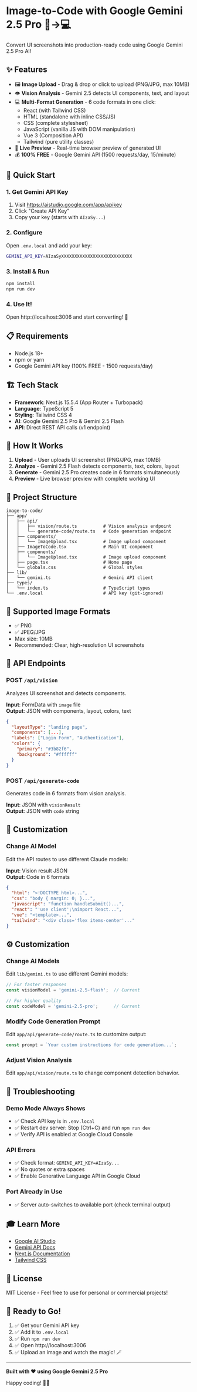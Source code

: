 # Image-to-Code with Google Gemini 2.5 Pro 🎨→💻

Convert UI screenshots into production-ready code using Google Gemini 2.5 Pro AI!

## ✨ Features

- 🖼️ **Image Upload** - Drag & drop or click to upload (PNG/JPG, max 10MB)
- 👁️ **Vision Analysis** - Gemini 2.5 detects UI components, text, and layout
- 💻 **Multi-Format Generation** - 6 code formats in one click:
  - React (with Tailwind CSS)
  - HTML (standalone with inline CSS/JS)
  - CSS (complete stylesheet)
  - JavaScript (vanilla JS with DOM manipulation)
  - Vue 3 (Composition API)
  - Tailwind (pure utility classes)
- 🎨 **Live Preview** - Real-time browser preview of generated UI
- 💰 **100% FREE** - Google Gemini API (1500 requests/day, 15/minute)

## 🚀 Quick Start

### 1. Get Gemini API Key
1. Visit https://aistudio.google.com/app/apikey
2. Click "Create API Key"
3. Copy your key (starts with `AIzaSy...`)

### 2. Configure
Open `.env.local` and add your key:
```bash
GEMINI_API_KEY=AIzaSyXXXXXXXXXXXXXXXXXXXXXXXXXXX
```

### 3. Install & Run
```bash
npm install
npm run dev
```

### 4. Use It!
Open http://localhost:3006 and start converting! 🎉

## 📋 Requirements

- Node.js 18+ 
- npm or yarn
- Google Gemini API key (100% FREE - 1500 requests/day)


## 🏗️ Tech Stack

- **Framework**: Next.js 15.5.4 (App Router + Turbopack)
- **Language**: TypeScript 5
- **Styling**: Tailwind CSS 4
- **AI**: Google Gemini 2.5 Pro & Gemini 2.5 Flash
- **API**: Direct REST API calls (v1 endpoint)

## 🎯 How It Works

1. **Upload** - User uploads UI screenshot (PNG/JPG, max 10MB)
2. **Analyze** - Gemini 2.5 Flash detects components, text, colors, layout
3. **Generate** - Gemini 2.5 Pro creates code in 6 formats simultaneously
4. **Preview** - Live browser preview with complete working UI

## 📁 Project Structure

```
image-to-code/
├── app/
│   ├── api/
│   │   ├── vision/route.ts          # Vision analysis endpoint
│   │   └── generate-code/route.ts   # Code generation endpoint
│   ├── components/
│   │   └── ImageUpload.tsx          # Image upload component
│   ├── ImageToCode.tsx              # Main UI component
│   ├── components/
│   │   └── ImageUpload.tsx          # Image upload component
│   ├── page.tsx                     # Home page
│   └── globals.css                  # Global styles
├── lib/
│   └── gemini.ts                    # Gemini API client
├── types/
│   └── index.ts                     # TypeScript types
└── .env.local                       # API key (git-ignored)
```

## 🎨 Supported Image Formats

- ✅ PNG
- ✅ JPEG/JPG
- Max size: 10MB
- Recommended: Clear, high-resolution UI screenshots

## 🎯 API Endpoints

### POST `/api/vision`
Analyzes UI screenshot and detects components.

**Input**: FormData with `image` file  
**Output**: JSON with components, layout, colors, text

```json
{
  "layoutType": "landing page",
  "components": [...],
  "labels": ["Login Form", "Authentication"],
  "colors": {
    "primary": "#3b82f6",
    "background": "#ffffff"
  }
}
```

### POST `/api/generate-code`
Generates code in 6 formats from vision analysis.

**Input**: JSON with `visionResult`  
**Output**: JSON with `code` string

## 🔧 Customization

### Change AI Model

Edit the API routes to use different Claude models:

**Input**: Vision result JSON  
**Output**: Code in 6 formats

```json
{
  "html": "<!DOCTYPE html>...",
  "css": "body { margin: 0; }...",
  "javascript": "function handleSubmit()...",
  "react": "'use client';\nimport React...",
  "vue": "<template>...",
  "tailwind": "<div class='flex items-center'..."
}
```

## ⚙️ Customization

### Change AI Models

Edit `lib/gemini.ts` to use different Gemini models:

```typescript
// For faster responses
const visionModel = 'gemini-2.5-flash';  // Current

// For higher quality
const codeModel = 'gemini-2.5-pro';      // Current
```

### Modify Code Generation Prompt

Edit `app/api/generate-code/route.ts` to customize output:

```typescript
const prompt = `Your custom instructions for code generation...`;
```

### Adjust Vision Analysis

Edit `app/api/vision/route.ts` to change component detection behavior.

## 🐛 Troubleshooting

### Demo Mode Always Shows
- ✅ Check API key is in `.env.local`
- ✅ Restart dev server: Stop (Ctrl+C) and run `npm run dev`
- ✅ Verify API is enabled at Google Cloud Console

### API Errors
- ✅ Check format: `GEMINI_API_KEY=AIzaSy...`
- ✅ No quotes or extra spaces
- ✅ Enable Generative Language API in Google Cloud

### Port Already in Use
- ✅ Server auto-switches to available port (check terminal output)

## 🎓 Learn More

- [Google AI Studio](https://aistudio.google.com/)
- [Gemini API Docs](https://ai.google.dev/gemini-api/docs)
- [Next.js Documentation](https://nextjs.org/docs)
- [Tailwind CSS](https://tailwindcss.com/)

## 📝 License

MIT License - Feel free to use for personal or commercial projects!

## 🎉 Ready to Go!

1. ✅ Get your Gemini API key
2. ✅ Add it to `.env.local`
3. ✅ Run `npm run dev`
4. ✅ Open http://localhost:3006
5. ✅ Upload an image and watch the magic! 🪄

---

**Built with ❤️ using Google Gemini 2.5 Pro**

Happy coding! 🚀✨
